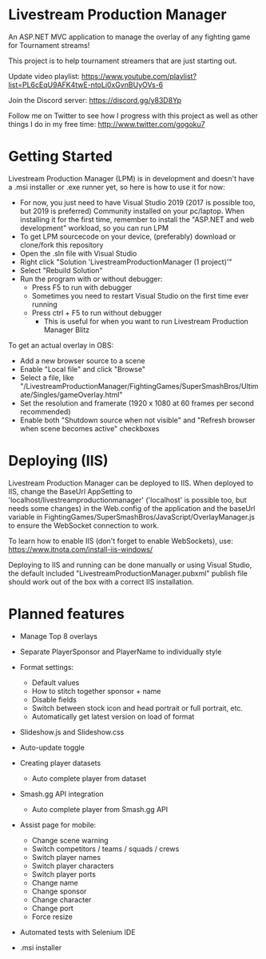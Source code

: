 # Livestream Production Manager

An ASP.NET MVC application to manage the overlay of any fighting game for Tournament streams!

This project is to help tournament streamers that are just starting out.

Update video playlist: https://www.youtube.com/playlist?list=PL6cEqU9AFK4twE-ntoLi0xGvnBUyOVs-6

Join the Discord server: https://discord.gg/y83D8Yp

Follow me on Twitter to see how I progress with this project as well as other things I do in my free time: http://www.twitter.com/gogoku7

# Getting Started

Livestream Production Manager (LPM) is in development and doesn't have a .msi installer or .exe runner yet, so here is how to use it for now:

- For now, you just need to have Visual Studio 2019 (2017 is possible too, but 2019 is preferred) Community installed on your pc/laptop. When installing it for the first time, remember to install the "ASP.NET and web development" workload, so you can run LPM
- To get LPM sourcecode on your device, (preferably) download or clone/fork this repository
- Open the .sln file with Visual Studio
- Right click "Solution 'LivestreamProductionManager (1 project)'"
- Select "Rebuild Solution"
- Run the program with or without debugger:
    - Press F5 to run with debugger
    - Sometimes you need to restart Visual Studio on the first time ever running
    - Press ctrl + F5 to run without debugger
        - This is useful for when you want to run Livestream Production Manager Blitz

To get an actual overlay in OBS:
- Add a new browser source to a scene
- Enable "Local file" and click "Browse"
- Select a file, like "/LivestreamProductionManager/FightingGames/SuperSmashBros/Ultimate/Singles/gameOverlay.html"
- Set the resolution and framerate (1920 x 1080 at 60 frames per second recommended)
- Enable both "Shutdown source when not visible" and "Refresh browser when scene becomes active" checkboxes


# Deploying (IIS)

Livestream Production Manager can be deployed to IIS. When deployed to IIS, change the BaseUrl AppSetting to 'localhost/livestreamproductionmanager' ('localhost' is possible too, but needs some changes) in the Web.config of the application and the baseUrl variable in FightingGames/SuperSmashBros/JavaScript/OverlayManager.js to ensure the WebSocket connection to work.

To learn how to enable IIS (don't forget to enable WebSockets), use: https://www.itnota.com/install-iis-windows/ 

Deploying to IIS and running can be done manually or using Visual Studio, the default included "LivestreamProductionManager.pubxml" publish file should work out of the box with a correct IIS installation.

# Planned features

- Manage Top 8 overlays
- Separate PlayerSponsor and PlayerName to individually style
- Format settings:
    - Default values
    - How to stitch together sponsor + name
    - Disable fields
    - Switch between stock icon and head portrait or full portrait, etc.
    - Automatically get latest version on load of format
- Slideshow.js and Slideshow.css
- Auto-update toggle
- Creating player datasets
    - Auto complete player from dataset
- Smash.gg API integration
    - Auto complete player from Smash.gg API
- Assist page for mobile:
    - Change scene warning
    - Switch competitors / teams / squads / crews
    - Switch player names
    - Switch player characters
    - Switch player ports
    - Change name
    - Change sponsor
    - Change character
    - Change port
    - Force resize 

- Automated tests with Selenium IDE
- .msi installer

